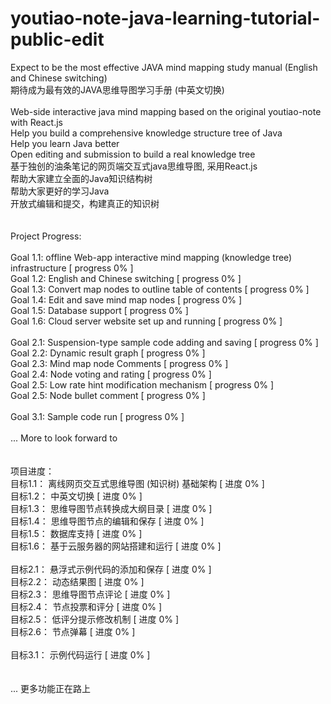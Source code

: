 # youtiao-note-java-learning-tutorial-public-edit
Expect to be the most effective JAVA mind mapping study manual (English and Chinese switching)<br />
期待成为最有效的JAVA思维导图学习手册 (中英文切换)<br />
<br />
Web-side interactive java mind mapping based on the original youtiao-note with React.js<br /> 
Help you build a comprehensive knowledge structure tree of Java<br /> 
Help you learn Java better<br /> 
Open editing and submission to build a real knowledge tree<br /> 
基于独创的油条笔记的网页端交互式java思维导图, 采用React.js<br /> 
帮助大家建立全面的Java知识结构树<br /> 
帮助大家更好的学习Java<br />
开放式编辑和提交，构建真正的知识树<br />
<br />
<br />
Project Progress: <br />
<br />
Goal 1.1: offline Web-app interactive mind mapping (knowledge tree) infrastructure [ progress 0% ]<br />
Goal 1.2: English and Chinese switching [ progress 0% ]<br />
Goal 1.3: Convert map nodes to outline table of contents [ progress 0% ]<br />
Goal 1.4: Edit and save mind map nodes [ progress 0% ]<br />
Goal 1.5: Database support [ progress 0% ]<br />
Goal 1.6: Cloud server website set up and running [ progress 0% ]<br />
<br />
Goal 2.1: Suspension-type sample code adding and saving [ progress 0% ]<br />
Goal 2.2: Dynamic result graph [ progress 0% ]<br />
Goal 2.3: Mind map node Comments [ progress 0% ]<br />
Goal 2.4: Node voting and rating [ progress 0% ]<br />
Goal 2.5: Low rate hint modification mechanism [ progress 0% ]<br />
Goal 2.5: Node bullet comment [ progress 0% ]<br />
<br />
Goal 3.1: Sample code run [ progress 0% ]<br />
<br />
... More to look forward to<br />
<br />
<br />
项目进度： <br /> 
目标1.1： 离线网页交互式思维导图 (知识树) 基础架构 [ 进度 0% ]<br />
目标1.2： 中英文切换 [ 进度 0% ]<br />
目标1.3： 思维导图节点转换成大纲目录 [ 进度 0% ]<br />
目标1.4： 思维导图节点的编辑和保存 [ 进度 0% ]<br />
目标1.5： 数据库支持 [ 进度 0% ]<br />
目标1.6： 基于云服务器的网站搭建和运行 [ 进度 0% ]<br />
<br />
目标2.1： 悬浮式示例代码的添加和保存 [ 进度 0% ]<br />
目标2.2： 动态结果图 [ 进度 0% ]<br />
目标2.3： 思维导图节点评论 [ 进度 0% ]<br />
目标2.4： 节点投票和评分 [ 进度 0% ]<br />
目标2.5： 低评分提示修改机制 [ 进度 0% ]<br />
目标2.6： 节点弹幕 [ 进度 0% ]<br />
<br />
目标3.1： 示例代码运行 [ 进度 0% ]<br />
<br />
<br />
... 更多功能正在路上<br />
